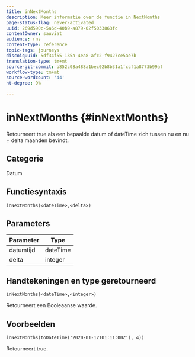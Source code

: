 ```yaml
---
title: inNextMonths
description: Meer informatie over de functie in NextMonths
page-status-flag: never-activated
uuid: 269d590c-5a6d-40b9-a879-02f5033863fc
contentOwner: sauviat
audience: rns
content-type: reference
topic-tags: journeys
discoiquuid: 5df34f55-135a-4ea8-afc2-f9427ce5ae7b
translation-type: tm+mt
source-git-commit: b852c08a488a1bec02b8b31a1fccf1a8773b99af
workflow-type: tm+mt
source-wordcount: '44'
ht-degree: 9%

---
```



# inNextMonths {#inNextMonths}

Retourneert true als een bepaalde datum of dateTime zich tussen nu en nu + delta maanden bevindt.

## Categorie

Datum

## Functiesyntaxis

`inNextMonths(<dateTime>,<delta>)`

## Parameters

| Parameter | Type |
|-----------|------------------|
| datumtijd | dateTime |
| delta | integer |

## Handtekeningen en type geretourneerd

`inNextMonths(<dateTime>,<integer>)`

Retourneert een Booleaanse waarde.

## Voorbeelden

`inNextMonths(toDateTime('2020-01-12T01:11:00Z'), 4))`

Retourneert true.
